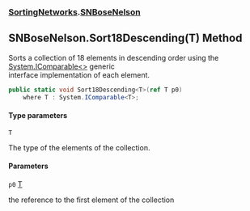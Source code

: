 ### [SortingNetworks](SortingNetworks.md 'SortingNetworks').[SNBoseNelson](SortingNetworks.SNBoseNelson.md 'SortingNetworks.SNBoseNelson')

## SNBoseNelson.Sort18Descending<T>(T) Method

Sorts a collection of 18 elements in descending order using the [System.IComparable&lt;&gt;](https://docs.microsoft.com/en-us/dotnet/api/System.IComparable-1 'System.IComparable`1') generic  
interface implementation of each element.

```csharp
public static void Sort18Descending<T>(ref T p0)
    where T : System.IComparable<T>;
```
#### Type parameters

<a name='SortingNetworks.SNBoseNelson.Sort18Descending_T_(T).T'></a>

`T`

The type of the elements of the collection.
#### Parameters

<a name='SortingNetworks.SNBoseNelson.Sort18Descending_T_(T).p0'></a>

`p0` [T](SortingNetworks.SNBoseNelson.Sort18Descending_T_(T).md#SortingNetworks.SNBoseNelson.Sort18Descending_T_(T).T 'SortingNetworks.SNBoseNelson.Sort18Descending<T>(T).T')

the reference to the first element of the collection